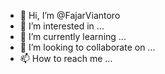 - 👋 Hi, I’m @FajarViantoro
- 👀 I’m interested in ...
- 🌱 I’m currently learning ...
- 💞️ I’m looking to collaborate on ...
- 📫 How to reach me ...

<!---
FajarVaintoro/FajarVaintoro is a ✨ special ✨ repository because its `README.md` (this file) appears on your GitHub profile.
You can click the Preview link to take a look at your changes.
--->
